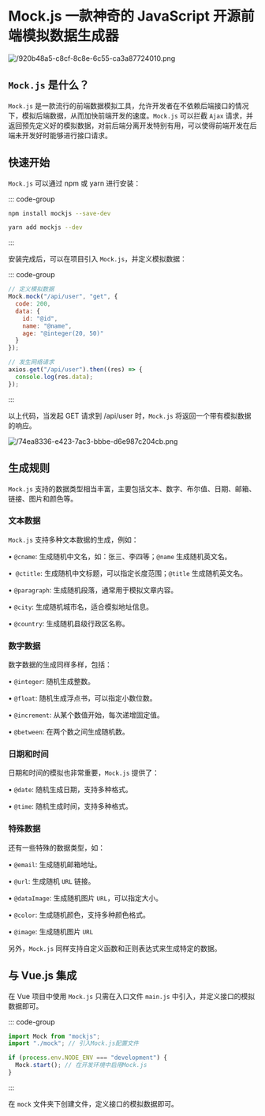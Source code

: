 # Mock.js 一款神奇的 JavaScript 开源前端模拟数据生成器

<article-info/>

<link-tag :linkList="[{ linkType: 'git', linkText:'Mock.js',linkUrl:'https://github.com/nuysoft/Mock'},{  linkText:'Mock.js 官方文档',linkUrl:'http://mockjs.com/'}]" />

![/920b48a5-c8cf-8c8e-6c55-ca3a87724010.png](/920b48a5-c8cf-8c8e-6c55-ca3a87724010.png)

## `Mock.js` 是什么？

`Mock.js` 是一款流行的前端数据模拟工具，允许开发者在不依赖后端接口的情况下，模拟后端数据，从而加快前端开发的速度。`Mock.js` 可以拦截 `Ajax` 请求，并返回预先定义好的模拟数据，对前后端分离开发特别有用，可以使得前端开发在后端未开发好时能够进行接口请求。

## 快速开始

`Mock.js` 可以通过 npm 或 yarn 进行安装：

::: code-group

```bash [npm]
npm install mockjs --save-dev
```

```bash [yarn]
yarn add mockjs --dev
```

:::

安装完成后，可以在项目引入 `Mock.js`，并定义模拟数据：

::: code-group

```js
// 定义模拟数据
Mock.mock("/api/user", "get", {
  code: 200,
  data: {
    id: "@id",
    name: "@name",
    age: "@integer(20, 50)"
  }
});

// 发生网络请求
axios.get("/api/user").then((res) => {
  console.log(res.data);
});
```

:::

以上代码，当发起 GET 请求到 /api/user 时，`Mock.js` 将返回一个带有模拟数据的响应。

![/74ea8336-e423-7ac3-bbbe-d6e987c204cb.png](/74ea8336-e423-7ac3-bbbe-d6e987c204cb.png)

## 生成规则

`Mock.js` 支持的数据类型相当丰富，主要包括文本、数字、布尔值、日期、邮箱、链接、图片和颜色等。

### 文本数据

`Mock.js` 支持多种文本数据的生成，例如：

• `@cname`: 生成随机中文名，如：张三、李四等；`@name` 生成随机英文名。

•` @ctitle`: 生成随机中文标题，可以指定长度范围；`@title` 生成随机英文名。

• `@paragraph`: 生成随机段落，通常用于模拟文章内容。

• `@city`: 生成随机城市名，适合模拟地址信息。

• `@country`: 生成随机县级行政区名称。

### 数字数据

数字数据的生成同样多样，包括：

• `@integer`: 随机生成整数。

• `@float`: 随机生成浮点书，可以指定小数位数。

• `@increment`: 从某个数值开始，每次递增固定值。

• `@between`: 在两个数之间生成随机数。

### 日期和时间

日期和时间的模拟也非常重要，`Mock.js` 提供了：

• `@date`: 随机生成日期，支持多种格式。

• `@time`: 随机生成时间，支持多种格式。

### 特殊数据

还有一些特殊的数据类型，如：

• `@email`: 生成随机邮箱地址。

• `@url`: 生成随机 `URL` 链接。

• `@dataImage`: 生成随机图片 `URL`，可以指定大小。

• `@color`: 生成随机颜色，支持多种颜色格式。

• `@image`: 生成随机图片 `URL`

另外，`Mock.js` 同样支持自定义函数和正则表达式来生成特定的数据。

## 与 Vue.js 集成

在 Vue 项目中使用 `Mock.js` 只需在入口文件 `main.js` 中引入，并定义接口的模拟数据即可。

::: code-group

```js
import Mock from "mockjs";
import "./mock"; // 引入Mock.js配置文件

if (process.env.NODE_ENV === "development") {
  Mock.start(); // 在开发环境中启用Mock.js
}
```

:::

在 `mock` 文件夹下创建文件，定义接口的模拟数据即可。
